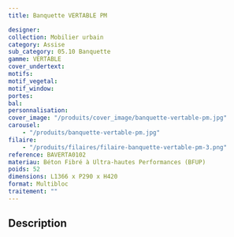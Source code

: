 ```yaml
---
title: Banquette VERTABLE PM

designer:
collection: Mobilier urbain
category: Assise
sub_category: 05.10 Banquette
gamme: VERTABLE
cover_undertext:
motifs:
motif_vegetal:
motif_window:
portes:
bal:
personnalisation:
cover_image: "/produits/cover_image/banquette-vertable-pm.jpg"
carousel:
    - "/produits/banquette-vertable-pm.jpg"
filaire:
    - "/produits/filaires/filaire-banquette-vertable-pm-3.png"
reference: BAVERTA0102
materiau: Béton Fibré à Ultra-hautes Performances (BFUP)
poids: 52
dimensions: L1366 x P290 x H420
format: Multibloc
traitement: ""
---
```


## Description
